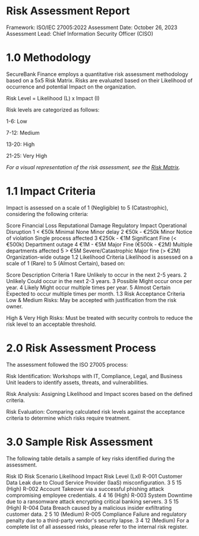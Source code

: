 # Risk Assessment Report
Framework: ISO/IEC 27005:2022
Assessment Date: October 26, 2023
Assessment Lead: Chief Information Security Officer (CISO)

# 1.0 Methodology
SecureBank Finance employs a quantitative risk assessment methodology based on a 5x5 Risk Matrix. Risks are evaluated based on their Likelihood of occurrence and potential Impact on the organization.

Risk Level = Likelihood (L) x Impact (I)

Risk levels are categorized as follows:

1-6: Low

7-12: Medium

13-20: High

21-25: Very High

*For a visual representation of the risk assessment, see the [Risk Matrix](assets/risk-matrix.png.md).*

# 1.1 Impact Criteria
Impact is assessed on a scale of 1 (Negligible) to 5 (Catastrophic), considering the following criteria:

Score	Financial Loss	Reputational Damage	Regulatory Impact	Operational Disruption
1	< €50k	Minimal	None	Minor delay
2	€50k - €250k	Minor	Notice of violation	Single process affected
3	€250k - €1M	Significant	Fine (< €500k)	Department outage
4	€1M - €5M	Major	Fine (€500k - €2M)	Multiple departments affected
5	> €5M	Severe/Catastrophic	Major fine (> €2M)	Organization-wide outage
1.2 Likelihood Criteria
Likelihood is assessed on a scale of 1 (Rare) to 5 (Almost Certain), based on:

Score	Description	Criteria
1	Rare	Unlikely to occur in the next 2-5 years.
2	Unlikely	Could occur in the next 2-3 years.
3	Possible	Might occur once per year.
4	Likely	Might occur multiple times per year.
5	Almost Certain	Expected to occur multiple times per month.
1.3 Risk Acceptance Criteria
Low & Medium Risks: May be accepted with justification from the risk owner.

High & Very High Risks: Must be treated with security controls to reduce the risk level to an acceptable threshold.

# 2.0 Risk Assessment Process
The assessment followed the ISO 27005 process:

Risk Identification: Workshops with IT, Compliance, Legal, and Business Unit leaders to identify assets, threats, and vulnerabilities.

Risk Analysis: Assigning Likelihood and Impact scores based on the defined criteria.

Risk Evaluation: Comparing calculated risk levels against the acceptance criteria to determine which risks require treatment.

# 3.0 Sample Risk Assessment
The following table details a sample of key risks identified during the assessment.

Risk ID	Risk Scenario	Likelihood	Impact	Risk Level (LxI)
R-001	Customer Data Leak due to Cloud Service Provider (IaaS) misconfiguration.	3	5	15 (High)
R-002	Account Takeover via a successful phishing attack compromising employee credentials.	4	4	16 (High)
R-003	System Downtime due to a ransomware attack encrypting critical banking servers.	3	5	15 (High)
R-004	Data Breach caused by a malicious insider exfiltrating customer data.	2	5	10 (Medium)
R-005	Compliance Failure and regulatory penalty due to a third-party vendor's security lapse.	3	4	12 (Medium)
For a complete list of all assessed risks, please refer to the internal risk register.